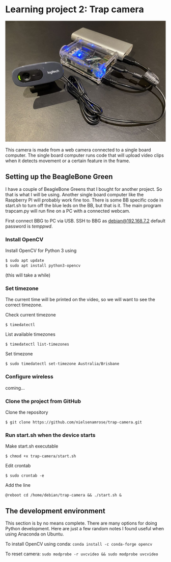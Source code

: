 # Learning project 2: Trap camera

![Photo of the hardware](trap-camera.JPG)

This camera is made from a web camera connected to a single board computer. The single board computer runs code that will upload video clips when it detects movement or a certain feature in the frame. 

## Setting up the BeagleBone Green

I have a couple of BeagleBone Greens that I bought for another project. So that is what I will be using. Another single board computer like the Raspberry PI will probably work fine too. There is some BB specific code in start.sh to turn off the blue leds on the BB, but that is it. The main program trapcam.py will run fine on a PC with a connected webcam.

First connect BBG to PC via USB. SSH to BBG as debian@192.168.7.2 default password is *temppwd*.

### Install OpenCV

Install OpenCV for Python 3 using 
```
$ sudo apt update
$ sudo apt install python3-opencv
``` 
(this will take a while)

### Set timezone

The current time will be printed on the video, so we will want to see the correct timezone.

Check current timezone 
```
$ timedatectl
```

List available timezones 
```
$ timedatectl list-timezones
```

Set timezone 
```
$ sudo timedatectl set-timezone Australia/Brisbane
```

### Configure wireless

coming...

### Clone the project from GitHub

Clone the repository
```
$ git clone https://github.com/nielsenamrose/trap-camera.git
```

### Run start.sh when the device starts

Make start.sh executable
```
$ chmod +x trap-camera/start.sh
```

Edit crontab
```
$ sudo crontab -e
```

Add the line
```
@reboot cd /home/debian/trap-camera && ./start.sh &
```

## The development environment

This section is by no means complete. There are many options for doing Python development. Here are just a few random notes I found useful when using Anaconda on Ubuntu.

To install OpenCV using conda: `conda install -c conda-forge opencv`

To reset camera: `sudo modprobe -r uvcvideo && sudo modprobe uvcvideo`
